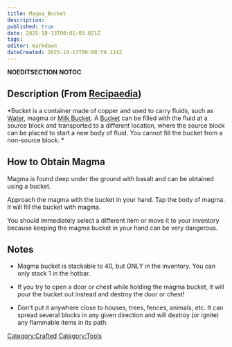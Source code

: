 ```yaml
---
title: Magma_Bucket
description: 
published: true
date: 2025-10-13T00:01:03.021Z
tags: 
editor: markdown
dateCreated: 2025-10-13T00:00:59.114Z
---
```


__NOEDITSECTION__ __NOTOC__

## Description (From [Recipaedia](.. "wikilink"))

*Bucket is a container made of copper and used to carry fluids, such as
[Water](Water_Bucket.md "wikilink"), magma or [Milk
Bucket](Milk_Bucket.md "wikilink"). A [Bucket](Bucket.md "wikilink") can be
filled with the fluid at a source block and transported to a different
location, where the source block can be placed to start a new body of
fluid. You cannot fill the bucket from a non-source block. *

## How to Obtain Magma

Magma is found deep under the ground with basalt and can be obtained
using a bucket.

Approach the magma with the bucket in your hand. Tap the body of magma.
It will fill the bucket with magma. 

You should immediately select a different item or move it to your
inventory because keeping the magma bucket in your hand can be very
dangerous.

## Notes

  - Magma bucket is stackable to 40, but ONLY in the inventory. You can
    only stack 1 in the hotbar.

<!-- end list -->

  - If you try to open a door or chest while holding the magma bucket,
    it will pour the bucket out instead and destroy the door or chest\! 

<!-- end list -->

  - Don't put it anywhere close to houses, trees, fences, animals, etc.
    It can spread several blocks in any given direction and will destroy
    (or ignite) any flammable items in its path.

[Category:Crafted](Category:Crafted "wikilink")
[Category:Tools](Category:Tools "wikilink")